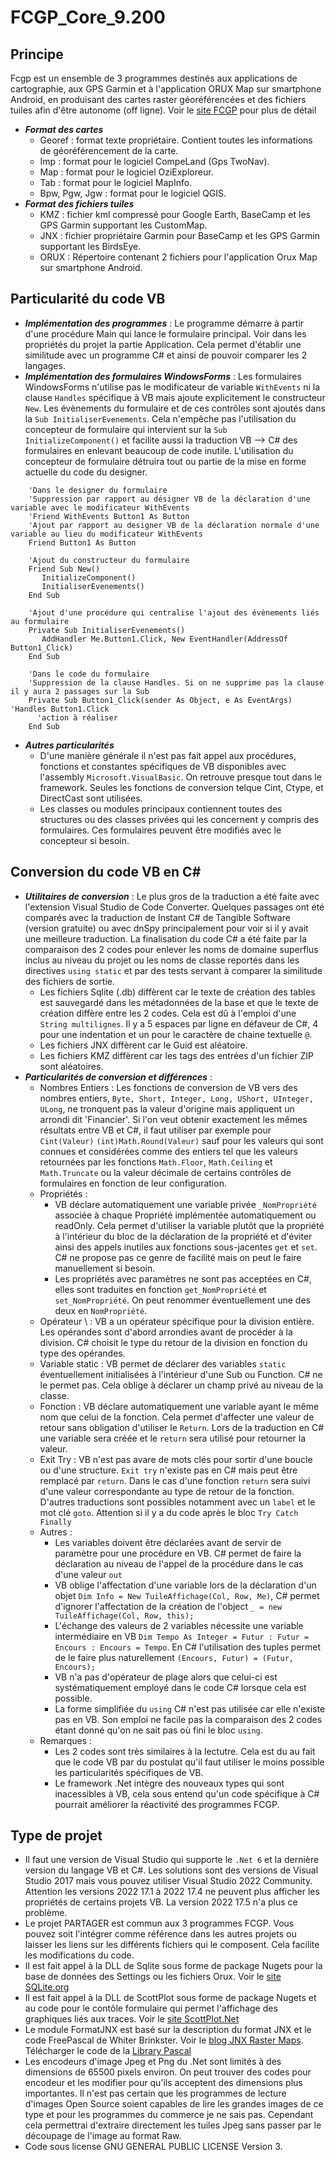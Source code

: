 # FCGP_Core_9.200

## Principe
Fcgp est un ensemble de 3 programmes destinés aux applications de cartographie, aux GPS Garmin et à l'application ORUX Map sur smartphone Android, 
en produisant des cartes raster géoréférencées et des fichiers tuiles afin d'être autonome (off ligne). Voir le [site FCGP](http://fcgp.e-monsite.com/ "aller sur le site") pour plus de détail
- ***Format des cartes*** 
  - Georef : format texte propriétaire. Contient toutes les informations de géoréférencement
  de la carte.
  - Imp : format pour le logiciel CompeLand (Gps TwoNav).
  - Map : format pour le logiciel OziExploreur.
  - Tab : format pour le logiciel MapInfo.
  - Bpw, Pgw, Jgw : format pour le logiciel QGIS.
- ***Format des fichiers tuiles***
  - KMZ : fichier kml compressé pour Google Earth, BaseCamp et les GPS Garmin supportant les CustomMap.
  - JNX : fichier propriétaire Garmin pour BaseCamp et les GPS Garmin supportant les BirdsEye.
  - ORUX : Répertoire contenant 2 fichiers pour l'application Orux Map sur smartphone Android.

## Particularité du code VB
- ***Implémentation des programmes*** : Le programme démarre à partir d'une procédure Main qui lance le formulaire principal. Voir dans les propriétés du projet  la partie Application. Cela permet d'établir une similitude avec un programme C# et ainsi de pouvoir comparer les 2 langages.
- ***Implémentation des formulaires WindowsForms*** : Les formulaires WindowsForms n'utilise pas le modificateur de variable `WithEvents` ni la clause `Handles` spécifique à VB mais ajoute explicitement le constructeur `New`.  Les évènements du formulaire et de ces contrôles sont ajoutés dans la `Sub InitialiserEvenements`.
Cela n'empêche pas l'utilisation du concepteur de formulaire qui intervient sur la `Sub InitializeComponent()` et facilite aussi la traduction VB --> C# des formulaires en enlevant beaucoup de code inutile. L'utilisation du concepteur de formulaire détruira tout ou partie de la mise en forme actuelle du code du designer. 
```VB
	'Dans le designer du formulaire
	'Suppression par rapport au désigner VB de la déclaration d'une variable avec le modificateur WithEvents
	'Friend WithEvents Button1 As Button
	'Ajout par rapport au designer VB de la déclaration normale d'une variable au lieu du modificateur WithEvents
	Friend Button1 As Button

	'Ajout du constructeur du formulaire
	Friend Sub New()
	   InitializeComponent()
	   InitialiserEvenements()
	End Sub

	'Ajout d'une procédure qui centralise l'ajout des évènements liés au formulaire
	Private Sub InitialiserEvenements()
	   AddHandler Me.Button1.Click, New EventHandler(AddressOf Button1_Click)
	End Sub

	'Dans le code du formulaire
	'Suppression de la clause Handles. Si on ne supprime pas la clause il y aura 2 passages sur la Sub
	Private Sub Button1_Click(sender As Object, e As EventArgs) 'Handles Button1.Click
	  'action à réaliser
	End Sub
```
- ***Autres particularités***
  - D'une manière générale il n'est pas fait appel aux procédures, fonctions et constantes spécifiques de VB disponibles avec l'assembly `Microsoft.VisualBasic`. On retrouve presque tout dans le framework. Seules les fonctions de conversion telque Cint, Ctype, et DirectCast sont utilisées. 
  - Les classes ou modules principaux contiennent toutes des structures ou des classes privées qui les concernent y compris des formulaires. Ces formulaires peuvent être modifiés avec le concepteur si besoin. 

## Conversion du code VB en C#
- ***Utilitaires de conversion*** : Le plus gros de la traduction a été faite avec l'extension Visual Studio de Code Converter. Quelques passages ont été comparés avec la traduction de Instant C# de Tangible Software (version gratuite) ou avec dnSpy principalement pour voir si il y avait une meilleure traduction. La finalisation du code C# a été faite par la comparaison des 2 codes pour enlever les noms de domaine superflus inclus au niveau du projet ou les noms de classe reportés dans les directives `using static` et par des tests servant à comparer la similitude des fichiers de sortie. 
  - Les fichiers Sqlite (.db) diffèrent car le texte de création des tables est sauvegardé dans les métadonnées de la base et que le texte de création diffère entre les 2 codes. Cela est dû à l'emploi d'une `String multilignes`. Il y a 5 espaces par ligne en défaveur de C#, 4 pour une indentation et un pour le caractère de chaine textuelle `@`.
  - Les fichiers JNX diffèrent car le Guid est aléatoire.
  - Les fichiers KMZ diffèrent car les tags des entrées d'un fichier ZIP sont aléatoires.
- ***Particularités de conversion et différences*** : 
  - Nombres Entiers : Les fonctions de conversion de VB vers des nombres entiers, `Byte, Short, Integer, Long, UShort, UInteger, ULong`, ne tronquent pas la valeur d'origine mais appliquent un arrondi dit 'Financier'. Si l'on veut obtenir exactement les mêmes résultats entre VB et C#, il faut utiliser par exemple pour `Cint(Valeur)` `(int)Math.Round(Valeur)` sauf pour les valeurs qui sont connues et considérées comme des entiers tel que les valeurs retournées par les fonctions `Math.Floor`, `Math.Ceiling` et `Math.Truncate` ou la valeur décimale de certains contrôles de formulaires en fonction de leur configuration.
  - Propriétés : 
    - VB déclare automatiquement une variable privée `_NomPropriété` associée à chaque Propriété implémentée automatiquement ou readOnly. Cela permet d'utiliser la variable plutôt que la propriété à l'intérieur du bloc de la déclaration de la propriété et d'éviter ainsi des appels inutiles aux fonctions sous-jacentes `get` et `set`. C# ne propose pas ce genre de facilité mais on peut le faire manuellement si besoin.
	- Les propriétés avec paramètres ne sont pas acceptées en C#, elles sont traduites en fonction `get_NomPropriété` et `set_NomPropriété`. On peut renommer éventuellement une des deux en `NomPropriété`.
  - Opérateur \ : VB a un opérateur spécifique pour la division entière. Les opérandes sont d'abord arrondies avant de procéder à la division. C# choisit le type du retour de la division en fonction du type des opérandes.
  - Variable static : VB permet de déclarer des variables `static` éventuellement initialisées à l'intérieur d'une Sub ou Function. C# ne le permet pas. Cela oblige à déclarer un champ privé au niveau de la classe. 
  - Fonction : VB déclare automatiquement une variable ayant le même nom que celui de la fonction. Cela permet d'affecter une valeur de retour sans obligation d'utiliser le `Return`. Lors de la traduction en C# une variable sera créée et le `return` sera utilisé pour retourner la valeur.
  - Exit Try : VB n'est pas avare de mots clés pour sortir d'une boucle ou d'une structure. `Exit try` n'existe pas en C# mais peut être remplacé par `return`. Dans le cas d'une fonction `return` sera suivi d'une valeur correspondante au type de retour de la fonction. D'autres traductions sont possibles notamment avec un `label` et le mot clé `goto`. Attention si il y a du code après le bloc `Try Catch Finally`
  - Autres : 
    - Les variables doivent être déclarées avant de servir de paramètre pour une procédure en VB. C# permet de faire la déclaration au niveau de l'appel de la procédure dans le cas d'une valeur `out`
	- VB oblige l'affectation d'une variable lors de la déclaration d'un objet `Dim Info = New TuileAffichage(Col, Row, Me)`, C# permet d'ignorer l'affectation de la création de l'object `_ = new TuileAffichage(Col, Row, this);`
    - L'échange des valeurs de 2 variables nécessite une variable intermédiaire en VB `Dim Tempo As Integer = Futur : Futur = Encours : Encours = Tempo`. En C# l'utilisation des tuples permet de le faire plus naturellement `(Encours, Futur) = (Futur, Encours);`
    - VB n'a pas d'opérateur de plage alors que celui-ci est systématiquement employé dans le code C# lorsque cela est possible.
	- La forme simplifiée du `using` C# n'est pas utilisée car elle n'existe pas en VB. Son emploi ne facile pas la comparaison des 2 codes étant donné qu'on ne sait pas où fini le bloc `using`.
  - Remarques : 
    - Les 2 codes sont très similaires à la lectutre. Cela est du au fait que le code VB par du postulat qu'il faut utiliser le moins possible les particularités spécifiques de VB. 
	- Le framework .Net intègre des nouveaux types qui sont inacessibles à VB, cela sous entend qu'un code spécifique à C# pourrait améliorer la réactivité des programmes FCGP. 

## Type de projet 
- Il faut une version de Visual Studio qui supporte le `.Net 6` et la dernière version du langage VB et C#. Les solutions sont des versions de Visual Studio 2017 mais vous pouvez utiliser Visual Studio 2022 Community. Attention les versions 2022 17.1 à 2022 17.4 ne peuvent plus afficher les propriétés de certains projets VB. La version 2022 17.5 n'a plus ce problème.
- Le projet PARTAGER est commun aux 3 programmes FCGP. Vous pouvez soit l'intégrer comme référence dans les autres projets ou laisser les liens sur les différents fichiers qui le composent. Cela facilite les modifications du code. 
- Il est fait appel à la DLL de Sqlite sous forme de package Nugets pour la base de données des Settings ou les fichiers Orux. Voir le [site SQLite.org](https://www.sqlite.org/index.html)
- Il est fait appel à la DLL de ScottPlot sous forme de package Nugets et au code pour le contôle formulaire qui permet l'affichage des graphiques liés aux traces. Voir le [site ScottPlot.Net ](https://scottplot.net/)
- Le module FormatJNX est basé sur la description du format JNX et le code FreePascal de Whiter Brinkster. Voir le [blog JNX Raster Maps](http://whiter.brinkster.net/en/JNX.shtml). Télécharger le code de la [Library Pascal](http://whiter.brinkster.net/JNXLib.rar)
- Les encodeurs d'image Jpeg et Png du .Net sont limités à des dimensions de 65500 pixels environ. On peut trouver des codes pour encodeur et les modifier pour qu'ils acceptent des dimensions plus importantes. Il n'est pas certain que les programmes de lecture d'images Open Source soient capables de lire les grandes images de ce type et pour les programmes du commerce je ne sais pas. Cependant cela permettrai d'extraire directement les tuiles Jpeg sans passer par le découpage de l'image au format Raw.
- Code sous license GNU GENERAL PUBLIC LICENSE Version 3.
